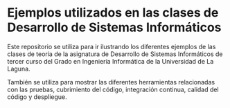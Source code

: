 # Ejemplos utilizados en las clases de Desarrollo de Sistemas Informáticos

Este repositorio se utiliza para ir ilustrando los diferentes ejemplos de las
clases de teoría de la asignatura de Desarrollo de Sistemas Informáticos de tercer
curso del Grado en Ingeniería Informática de la Universidad de La Laguna.

También se utiliza para mostrar las diferentes herramientas relacionadas con las pruebas,
cubrimiento del código, integración continua, calidad del código y despliegue.
